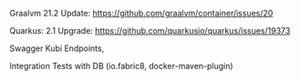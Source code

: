 Graalvm 21.2 Update: https://github.com/graalvm/container/issues/20

Quarkus: 2.1 Upgrade: https://github.com/quarkusio/quarkus/issues/19373

Swagger Kubi Endpoints, 

Integration Tests with DB (io.fabric8, docker-maven-plugin)